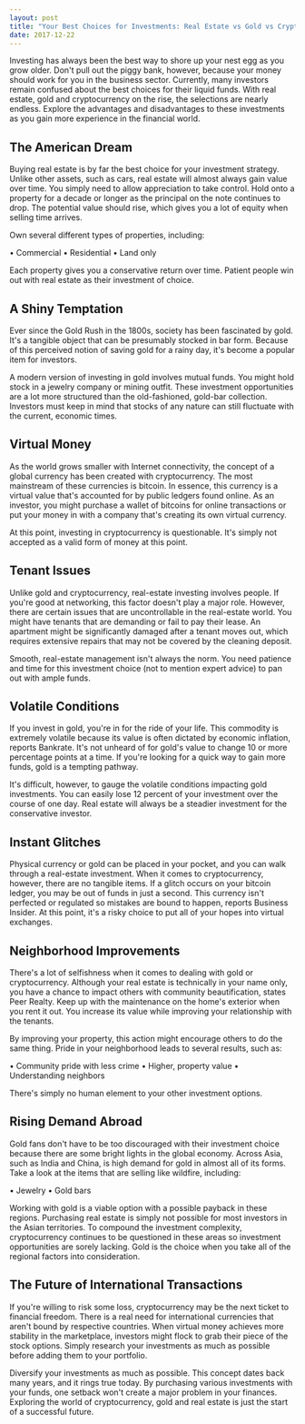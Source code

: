 ```yaml
---
layout: post
title: "Your Best Choices for Investments: Real Estate vs Gold vs Cryptocurrency"
date: 2017-12-22
---
```



<p>Investing has always been the best way to shore up your nest egg as you grow older. Don't pull out the piggy bank, however, because your money should work for you in the business sector. Currently, many investors remain confused about the best choices for their liquid funds. With real estate, gold and cryptocurrency on the rise, the selections are nearly endless. Explore the advantages and disadvantages to these investments as you gain more experience in the financial world. </p>

<h2> The American Dream </h2>

<p>Buying real estate is by far the best choice for your investment strategy. Unlike other assets, such as cars, real estate will almost always gain value over time. You simply need to allow appreciation to take control. Hold onto a property for a decade or longer as the principal on the note continues to drop. The potential value should rise, which gives you a lot of equity when selling time arrives.</p>

<p>Own several different types of properties, including:

• Commercial
• Residential
• Land only

Each property gives you a conservative return over time. Patient people win out with real estate as their investment of choice.</p>

<h2>A Shiny Temptation</h2>

<p>Ever since the Gold Rush in the 1800s, society has been fascinated by gold. It's a tangible object that can be presumably stocked in bar form. Because of this perceived notion of saving gold for a rainy day, it's become a popular item for investors.</p>

<p>A modern version of investing in gold involves mutual funds. You might hold stock in a jewelry company or mining outfit. These investment opportunities are a lot more structured than the old-fashioned, gold-bar collection. Investors must keep in mind that stocks of any nature can still fluctuate with the current, economic times.</p>

<h2>Virtual Money</h2>

<p>As the world grows smaller with Internet connectivity, the concept of a global currency has been created with cryptocurrency. The most mainstream of these currencies is bitcoin. In essence, this currency is a virtual value that's accounted for by public ledgers found online. As an investor, you might purchase a wallet of bitcoins for online transactions or put your money in with a company that's creating its own virtual currency.</p>

<p>At this point, investing in cryptocurrency is questionable. It's simply not accepted as a valid form of money at this point.</p>

<h2>Tenant Issues</h2>

Unlike gold and cryptocurrency, real-estate investing involves people. If you're good at networking, this factor doesn't play a major role. However, there are certain issues that are uncontrollable in the real-estate world. You might have tenants that are demanding or fail to pay their lease. An apartment might be significantly damaged after a tenant moves out, which requires extensive repairs that may not be covered by the cleaning deposit. 

Smooth, real-estate management isn't always the norm. You need patience and time for this investment choice (not to mention expert advice) to pan out with ample funds.

<h2>Volatile Conditions</h2>

<p>If you invest in gold, you're in for the ride of your life. This commodity is extremely volatile because its value is often dictated by economic inflation, reports Bankrate. It's not unheard of for gold's value to change 10 or more percentage points at a time. If you're looking for a quick way to gain more funds, gold is a tempting pathway.</p>

<p>It's difficult, however, to gauge the volatile conditions impacting gold investments. You can easily lose 12 percent of your investment over the course of one day. Real estate will always be a steadier investment for the conservative investor.</p>

<h2>Instant Glitches</h2>

<p>Physical currency or gold can be placed in your pocket, and you can walk through a real-estate investment. When it comes to cryptocurrency, however, there are no tangible items. If a glitch occurs on your bitcoin ledger, you may be out of funds in just a second. This currency isn't perfected or regulated so mistakes are bound to happen, reports Business Insider. At this point, it's a risky choice to put all of your hopes into virtual exchanges.</p>

<h2>Neighborhood Improvements</h2>

<p>There's a lot of selfishness when it comes to dealing with gold or cryptocurrency. Although your real estate is technically in your name only, you have a chance to impact others with community beautification, states Peer Realty. Keep up with the maintenance on the home's exterior when you rent it out. You increase its value while improving your relationship with the tenants.</p> 

<p>By improving your property, this action might encourage others to do the same thing. Pride in your neighborhood leads to several results, such as:

• Community pride with less crime
• Higher, property value
• Understanding neighbors

There's simply no human element to your other investment options.</p>

<h2>Rising Demand Abroad</h2>

<p>Gold fans don't have to be too discouraged with their investment choice because there are some bright lights in the global economy. Across Asia, such as India and China, is high demand for gold in almost all of its forms. Take a look at the items that are selling like wildfire, including:

• Jewelry
• Gold bars

Working with gold is a viable option with a possible payback in these regions. Purchasing real estate is simply not possible for most investors in the Asian territories. To compound the investment complexity, cryptocurrency continues to be questioned in these areas so investment opportunities are sorely lacking. Gold is the choice when you take all of the regional factors into consideration.</p>

<h2>The Future of International Transactions</h2>

<p>If you're willing to risk some loss, cryptocurrency may be the next ticket to financial freedom. There is a real need for international currencies that aren't bound by respective countries. When virtual money achieves more stability in the marketplace, investors might flock to grab their piece of the stock options. Simply research your investments as much as possible before adding them to your portfolio.</p>

<p>Diversify your investments as much as possible. This concept dates back many years, and it rings true today. By purchasing various investments with your funds, one setback won't create a major problem in your finances. Exploring the world of cryptocurrency, gold and real estate is just the start of a successful future.

</p>
